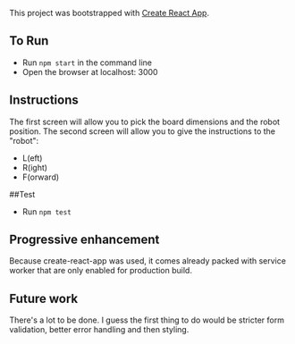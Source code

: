 This project was bootstrapped with [Create React App](https://github.com/facebookincubator/create-react-app).

## To Run
* Run ``npm start`` in the command line
* Open the browser at localhost: 3000

## Instructions
The first screen will allow you to pick the board dimensions and the robot position. 
The second screen will allow you to give the instructions to the "robot":
* L(eft)
* R(ight)
* F(orward)

##Test
* Run ``npm test``

## Progressive enhancement
Because create-react-app was used, it comes already packed with service worker that are only enabled for production build.

## Future work
There's a lot to be done.
I guess the first thing to do would be stricter form validation, better error handling and then styling.
